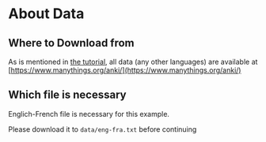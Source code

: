 # About Data

## Where to Download from

As is mentioned in [the tutorial](https://pytorch.org/tutorials/intermediate/seq2seq_translation_tutorial.html), all data (any other languages) are available at [https://www.manythings.org/anki/](https://www.manythings.org/anki/)

## Which file is necessary

Englich-French file is necessary for this example.

Please download it to ```data/eng-fra.txt``` before continuing
